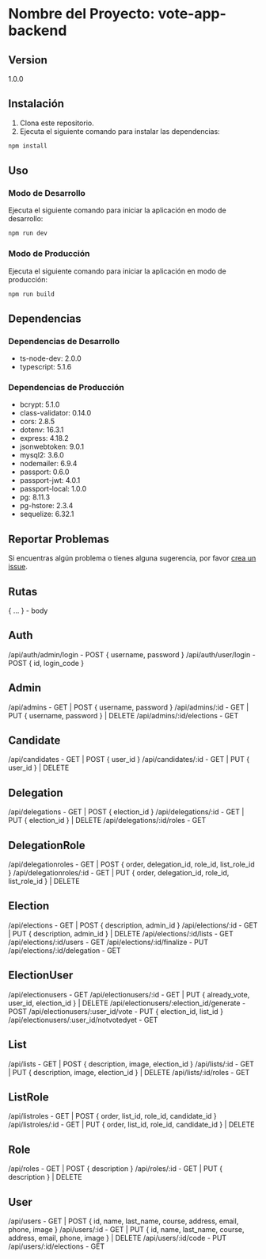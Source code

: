 # Nombre del Proyecto: vote-app-backend

## Version
1.0.0

## Instalación
1. Clona este repositorio.
2. Ejecuta el siguiente comando para instalar las dependencias:
```bash
npm install
```

## Uso
### Modo de Desarrollo
Ejecuta el siguiente comando para iniciar la aplicación en modo de desarrollo:
```bash
npm run dev
```

### Modo de Producción
Ejecuta el siguiente comando para iniciar la aplicación en modo de producción:
```bash
npm run build
```

## Dependencias
### Dependencias de Desarrollo
- ts-node-dev: 2.0.0
- typescript: 5.1.6

### Dependencias de Producción
- bcrypt: 5.1.0
- class-validator: 0.14.0
- cors: 2.8.5
- dotenv: 16.3.1
- express: 4.18.2
- jsonwebtoken: 9.0.1
- mysql2: 3.6.0
- nodemailer: 6.9.4
- passport: 0.6.0
- passport-jwt: 4.0.1
- passport-local: 1.0.0
- pg: 8.11.3
- pg-hstore: 2.3.4
- sequelize: 6.32.1

## Reportar Problemas
Si encuentras algún problema o tienes alguna sugerencia, por favor [crea un issue](https://github.com/sebafermanelli/vote-app-backend/issues).

## Rutas
{ ... } - body

## Auth
/api/auth/admin/login - POST { username, password }
/api/auth/user/login - POST { id, login_code }

## Admin
/api/admins - GET | POST { username, password }
/api/admins/:id - GET | PUT { username, password } | DELETE
/api/admins/:id/elections - GET

## Candidate
/api/candidates - GET | POST { user_id }
/api/candidates/:id - GET | PUT { user_id } | DELETE

## Delegation
/api/delegations - GET | POST { election_id }
/api/delegations/:id - GET | PUT { election_id } | DELETE
/api/delegations/:id/roles - GET

## DelegationRole
/api/delegationroles - GET | POST { order, delegation_id, role_id, list_role_id }
/api/delegationroles/:id - GET | PUT { order, delegation_id, role_id, list_role_id } | DELETE

## Election
/api/elections - GET | POST { description, admin_id }
/api/elections/:id - GET | PUT { description, admin_id } | DELETE
/api/elections/:id/lists - GET
/api/elections/:id/users - GET
/api/elections/:id/finalize - PUT
/api/elections/:id/delegation - GET

## ElectionUser
/api/electionusers - GET
/api/electionusers/:id - GET | PUT { already_vote, user_id, election_id } | DELETE
/api/electionusers/:election_id/generate - POST
/api/electionusers/:user_id/vote - PUT { election_id, list_id }
/api/electionusers/:user_id/notvotedyet - GET

## List
/api/lists - GET | POST { description, image, election_id }
/api/lists/:id - GET | PUT { description, image, election_id } | DELETE
/api/lists/:id/roles - GET

## ListRole
/api/listroles - GET | POST { order, list_id, role_id, candidate_id }
/api/listroles/:id - GET | PUT { order, list_id, role_id, candidate_id } | DELETE

## Role
/api/roles - GET | POST { description }
/api/roles/:id - GET | PUT { description } | DELETE

## User
/api/users - GET | POST { id, name, last_name, course, address, email, phone, image }
/api/users/:id - GET | PUT { id, name, last_name, course, address, email, phone, image } | DELETE
/api/users/:id/code - PUT
/api/users/:id/elections - GET
